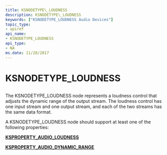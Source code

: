 ```yaml
---
title: KSNODETYPE\_LOUDNESS
description: KSNODETYPE\_LOUDNESS
keywords: ["KSNODETYPE_LOUDNESS Audio Devices"]
topic_type:
- apiref
api_name:
- KSNODETYPE_LOUDNESS
api_type:
- NA
ms.date: 11/28/2017
---
```


# KSNODETYPE\_LOUDNESS


## <span id="ddk_ksnodetype_loudness_ks"></span><span id="DDK_KSNODETYPE_LOUDNESS_KS"></span>


The KSNODETYPE\_LOUDNESS node represents a loudness control that adjusts the dynamic range of the output stream. The loudness control has one input stream and one output stream, and each of the two streams has the same data format.

A KSNODETYPE\_LOUDNESS node should support at least one of the following properties:

[**KSPROPERTY\_AUDIO\_LOUDNESS**](ksproperty-audio-loudness.md)

[**KSPROPERTY\_AUDIO\_DYNAMIC\_RANGE**](ksproperty-audio-dynamic-range.md)

 

 





